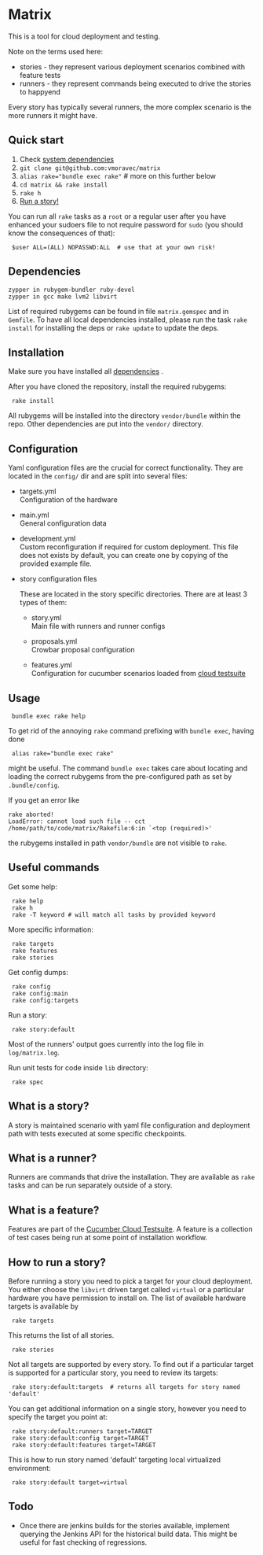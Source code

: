 # Matrix

This is a tool for cloud deployment and testing.

Note on the terms used here:

* stories - they represent various deployment scenarios combined with feature tests
* runners - they represent commands being executed to drive the stories to happyend

Every story has typically several runners, the more complex scenario is the more
runners it might have.


## Quick start

  1.  Check [system dependencies](#dependencies)  
  2.  `git clone git@github.com:vmoravec/matrix`  
  3.  `alias rake="bundle exec rake"` # more on this further below  
  4.  `cd matrix && rake install`  
  5.  `rake h`  
  6. [Run a story!](#how-to-run-a-story)  


  You can run all `rake` tasks as a `root` or a regular user after you have
  enhanced your sudoers file to not require password for `sudo` (you should
  know the consequences of that):

     $user ALL=(ALL) NOPASSWD:ALL  # use that at your own risk!


## Dependencies

    zypper in rubygem-bundler ruby-devel
    zypper in gcc make lvm2 libvirt

  List of required rubygems can be found in file `matrix.gemspec` and in `Gemfile`.
  To have all local dependencies installed, please run the task
  `rake install` for installing the deps or `rake update` to update the deps.


## Installation

  Make sure you have installed all [dependencies](#dependencies) .

  After you have cloned the repository, install the required rubygems:

     rake install

  All rubygems will be installed into the directory `vendor/bundle` within the repo.
  Other dependencies are put into the `vendor/` directory.


## Configuration

  Yaml configuration files are the crucial for correct functionality.
  They are located in the `config/` dir and are split into several files:

  * targets.yml  
    Configuration of the hardware

  * main.yml  
    General configuration data

  * development.yml  
    Custom reconfiguration if required for custom deployment. This file does not
    exists by default, you can create one by copying of the provided example file.

  * story configuration files  

    These are located in the story specific directories.
    There are at least 3 types of them:  

      - story.yml  
        Main file with runners and runner configs  

      - proposals.yml  
        Crowbar proposal configuration

      - features.yml  
        Configuration for cucumber scenarios loaded from [cloud testsuite](https://github.com/suse-cloud/cct)


## Usage

     bundle exec rake help

  To get rid of the annoying `rake` command prefixing with `bundle exec`, having done

     alias rake="bundle exec rake"

  might be useful. The command `bundle exec` takes care about locating and loading
  the correct rubygems from the pre-configured path as set by `.bundle/config`.

  If you get an error like

    rake aborted!
    LoadError: cannot load such file -- cct
    /home/path/to/code/matrix/Rakefile:6:in `<top (required)>'

  the rubygems installed in path `vendor/bundle` are not visible to `rake`.


## Useful commands

  Get some help:

     rake help
     rake h
     rake -T keyword # will match all tasks by provided keyword

  More specific information:

     rake targets
     rake features
     rake stories

  Get config dumps:

     rake config
     rake config:main
     rake config:targets

  Run a story:

     rake story:default

  Most of the runners' output goes currently into the log file in `log/matrix.log`.

  Run unit tests for code inside `lib` directory:

     rake spec


## What is a story?

  A story is maintained scenario with yaml file configuration and deployment path
  with tests executed at some specific checkpoints.


## What is a runner?

  Runners are commands that drive the installation.
  They are available as `rake` tasks and can be run separately outside of a story.


## What is a feature?

  Features are part of the [Cucumber Cloud Testsuite](https://github.com/suse-cloud/cct/).
  A feature is a collection of test cases being run at some point of installation workflow.


## How to run a story?

  Before running a story you need to pick a target for your cloud deployment.
  You either choose the `libvirt` driven target called `virtual` or a particular
  hardware you have permission to install on.
  The list of available hardware targets is available by

     rake targets

  This returns the list of all stories.

     rake stories

  Not all targets are supported by every story. To find out if a particular target is
  supported for a particular story, you need to review its targets:

     rake story:default:targets  # returns all targets for story named 'default'

  You can get additional information on a single story, however you need to specify
  the target you point at:

     rake story:default:runners target=TARGET
     rake story:default:config target=TARGET
     rake story:default:features target=TARGET

  This is how to run story named 'default' targeting local virtualized environment:

     rake story:default target=virtual

## Todo

  * Once there are jenkins builds for the stories available, implement querying the
    Jenkins API for the historical build data. This might be useful for fast checking
    of regressions.



